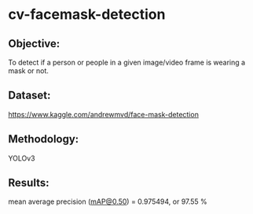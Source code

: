 # cv-facemask-detection

## Objective:
To detect if a person or people in a given image/video frame is wearing a mask or not.

## Dataset:
https://www.kaggle.com/andrewmvd/face-mask-detection

## Methodology:
YOLOv3

## Results:
mean average precision (mAP@0.50) = 0.975494, or 97.55 %
